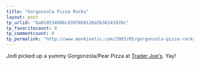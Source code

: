 ```yaml
---
title: "Gorgonzola Pizza Rocks"
layout: post
tp_urlid: "6a010534988cd3970b0120a5b36341970c"
tp_favoritecount: 0
tp_commentcount: 0
tp_permalink: "http://www.monkinetic.com/2003/05/gorgonzola-pizza-rocks.html"
---
```

Jodi picked up a yummy Gorgonzola/Pear Pizza at <a href="http://traderjoes.com/">Trader Joe&#39;s</a>. Yay!
